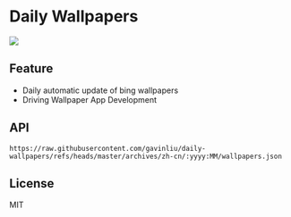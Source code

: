 # Daily Wallpapers
  
![](https://www.bing.com/th?id=OHR.MaroonClownfish_ZH-CN5071934692_UHD.jpg)

## Feature

- Daily automatic update of bing wallpapers
- Driving Wallpaper App Development

## API

```
https://raw.githubusercontent.com/gavinliu/daily-wallpapers/refs/heads/master/archives/zh-cn/:yyyy:MM/wallpapers.json
```

## License

MIT
  